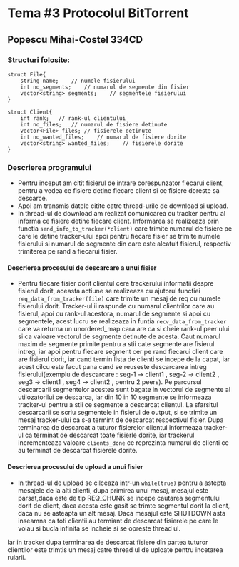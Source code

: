 # Tema #3 Protocolul BitTorrent

## Popescu Mihai-Costel 334CD

### Structuri folosite:
```
struct File{
    string name;    // numele fisierului
    int no_segments;    // numarul de segmente din fisier
    vector<string> segments;    // segmentele fisierului
}
```

```
struct Client{
    int rank;   // rank-ul clientului
    int no_files;   // numarul de fisiere detinute
    vector<File> files; // fisierele detinute
    int no_wanted_files;    // numarul de fisiere dorite
    vector<string> wanted_files;    // fisierele dorite
}
```

### Descrierea programului
 - Pentru inceput am citit fisierul de intrare corespunzator fiecarui 
 client, pentru a vedea ce fisiere detine fiecare client si ce fisiere 
 doreste sa descarce.
 - Apoi am transmis datele citite catre thread-urile de download si 
 upload.
 - In thread-ul de download am realizat comunicarea cu tracker pentru al 
 informa ce fisiere detine fiecare client. Informarea se realizeaza prin 
 functia ```send_info_to_tracker(*client)``` care trimite numarul de 
 fisiere pe care le detine tracker-ului apoi pentru fiecare fisier se 
 trimite numele fisierului si numarul de segmente din care este alcatuit 
 fisierul, respectiv trimiterea pe rand a fiecarui fisier.

 #### Descrierea procesului de descarcare a unui fisier
-  Pentru fiecare fisier dorit clientul cere trackerului informatii 
despre fisierul dorit, aceasta actiune se realizeaza cu ajutorul 
functiei ```req_data_from_tracker(file)``` care trimite un mesaj 
de req cu numele fisierului dorit. Tracker-ul ii raspunde cu numarul 
clientrilor care au fisierul, apoi cu rank-ul acestora, numarul de 
segmente si apoi cu segmentele, acest lucru se realizeaza in funtia 
```recv_data_from_tracker``` care va returna un unordered_map cara are 
ca si cheie rank-ul peer ului si ca valoare vectorul de segmente 
detinute de acesta. Caut numarul maxim de segmente primite pentru a stii 
cate segmente are fisierul intreg, iar apoi pentru fiecare segment cer pe 
rand fiecarui client care are fisierul dorit, iar cand termin lista de 
clienti se incepe de la capat, iar acest cilcu este facut pana cand se 
reuseste descarcarea intreg fisierului(exemplu de descarcare : 
seg-1 -> client1 , seg-2 -> client2 , seg3 -> client1 , seg4 -> client2 , 
pentru 2 peers). Pe parcursul descarcarii 
segmentelor acestea sunt bagate in vectorul de segmente al 
utilozatorilui ce descarca, iar din 10 in 10 segmente se informeaza 
tracker-ul pentru a stii ce segmente a descarcat clientul. La sfarsitul 
descarcarii se scriu segmentele 
in fisierul de output, si se trimite un mesaj tracker-ului ca s-a 
termint de descarcat respectivul fisier. Dupa 
terminarea de descarcat a tuturor fisierelor clientul informeaza 
tracker-ul ca terminat de descarcat toate fisierle dorite, iar trackerul 
incrementeaza valoare ```clients_done``` ce reprezinta numarul de 
clienti ce au terminat de descarcat fisierele dorite.

#### Descrierea procesului de upload a unui fisier
- In thread-ul de upload se cilceaza intr-un ```while(true)``` pentru a 
astepta mesajele de la alti clienti, dupa primirea unui mesaj, mesajul 
este parsat,daca este de tip REQ_CHUNK se incepe cautarea segmentului dorit de 
client, daca acesta este gasit se trimte segmentul dorit la client, daca 
nu se asteapta un alt mesaj. Daca mesajul este SHUTDOWN asta inseamna ca 
toti clientii au termiant de descarcat fisierele pe care le voiau si
bucla infinita se incheie si se opreste thread ul.

Iar in tracker dupa terminarea de descarcat fisiere din partea tuturor 
clientilor este trimtis un mesaj catre thread ul de uploate pentru 
incetarea rularii.